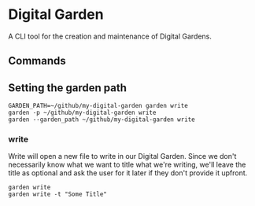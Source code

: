 # Digital Garden

A CLI tool for the creation and maintenance of Digital Gardens.

## Commands

## Setting the garden path

```shell
GARDEN_PATH=~/github/my-digital-garden garden write
garden -p ~/github/my-digital-garden write
garden --garden_path ~/github/my-digital-garden write
```

### write

Write will open a new file to write in our Digital Garden. Since we don't necessarily know what we want to title what we're writing, we'll leave the title as optional and ask the user for it later if they don't provide it upfront.

```shell
garden write
garden write -t "Some Title"
```
